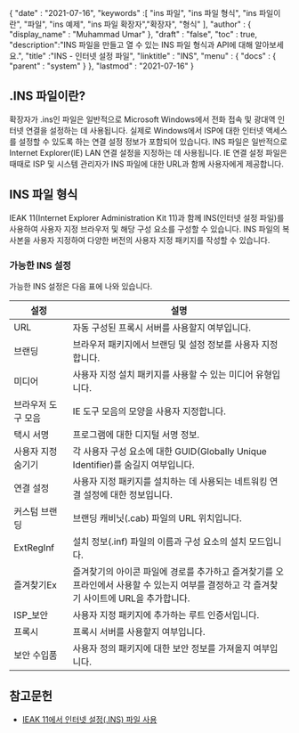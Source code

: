 {
  "date" : "2021-07-16",
  "keywords" :[ "ins 파일", "ins 파일 형식", "ins 파일이란", "파일", "ins 예제", "ins 파일 확장자","확장자", "형식" ],
  "author" : {
    "display_name" : "Muhammad Umar"
},
  "draft" : "false",
  "toc" : true,
  "description":"INS 파일을 만들고 열 수 있는 INS 파일 형식과 API에 대해 알아보세요.",
  "title" :"INS - 인터넷 설정 파일",
  "linktitle" : "INS",
  "menu" : {
    "docs" : {
      "parent" : "system"
}
},
  "lastmod" : "2021-07-16"
}

## .INS 파일이란?

확장자가 .ins인 파일은 일반적으로 Microsoft Windows에서 전화 접속 및 광대역 인터넷 연결을 설정하는 데 사용됩니다. 실제로 Windows에서 ISP에 대한 인터넷 액세스를 설정할 수 있도록 하는 연결 설정 정보가 포함되어 있습니다. INS 파일은 일반적으로 Internet Explorer(IE) LAN 연결 설정을 지정하는 데 사용됩니다. IE 연결 설정 파일은 때때로 ISP 및 시스템 관리자가 INS 파일에 대한 URL과 함께 사용자에게 제공합니다.

## INS 파일 형식
IEAK 11(Internet Explorer Administration Kit 11)과 함께 INS(인터넷 설정 파일)를 사용하여 사용자 지정 브라우저 및 해당 구성 요소를 구성할 수 있습니다. INS 파일의 복사본을 사용자 지정하여 다양한 버전의 사용자 지정 패키지를 작성할 수 있습니다.

### 가능한 INS 설정
가능한 INS 설정은 다음 표에 나와 있습니다.

| 설정 | 설명 |
-----|---------|
| URL | 자동 구성된 프록시 서버를 사용할지 여부입니다. |
| 브랜딩 | 브라우저 패키지에서 브랜딩 및 설정 정보를 사용자 지정합니다. |
| 미디어 | 사용자 지정 설치 패키지를 사용할 수 있는 미디어 유형입니다. |
| 브라우저 도구 모음 | IE 도구 모음의 모양을 사용자 지정합니다. |
| 택시 서명 | 프로그램에 대한 디지털 서명 정보. |
| 사용자 지정 숨기기 | 각 사용자 구성 요소에 대한 GUID(Globally Unique Identifier)를 숨길지 여부입니다. |
| 연결 설정 | 사용자 지정 패키지를 설치하는 데 사용되는 네트워킹 연결 설정에 대한 정보입니다. |
| 커스텀 브랜딩 | 브랜딩 캐비닛(.cab) 파일의 URL 위치입니다. |
| ExtRegInf | 설치 정보(.inf) 파일의 이름과 구성 요소의 설치 모드입니다. |
| 즐겨찾기Ex | 즐겨찾기의 아이콘 파일에 경로를 추가하고 즐겨찾기를 오프라인에서 사용할 수 있는지 여부를 결정하고 각 즐겨찾기 사이트에 URL을 추가합니다. |
| ISP_보안 | 사용자 지정 패키지에 추가하는 루트 인증서입니다. |
| 프록시 | 프록시 서버를 사용할지 여부입니다. |
| 보안 수입품 | 사용자 정의 패키지에 대한 보안 정보를 가져올지 여부입니다. |




## 참고문헌

* [IEAK 11에서 인터넷 설정(.INS) 파일 사용](https://learn.microsoft.com/en-us/internet-explorer/ie11-ieak/using-internet-settings-ins-files)


